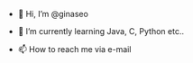 - 👋 Hi, I’m @ginaseo

- 🌱 I’m currently learning Java, C, Python etc..
- 📫 How to reach me via e-mail

<!---
- 💞️ I’m looking to collaborate on ...
- 👀 I’m interested in ...


ginaseo/ginaseo is a ✨ special ✨ repository because its `README.md` (this file) appears on your GitHub profile.
You can click the Preview link to take a look at your changes.
--->
